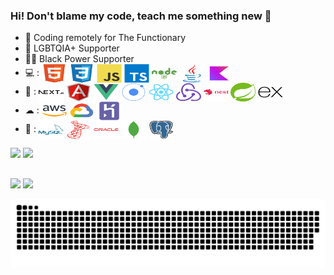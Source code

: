 ### Hi! Don't blame my code, teach me something new 🚀

- 🔭 Coding remotely for The Functionary
- 🌈 LGBTQIA+ Supporter
- ✊🏿 Black Power Supporter
- 💻 : <img align="center" alt="CSS3" height="30" width="40" src="https://raw.githubusercontent.com/devicons/devicon/master/icons/html5/html5-original.svg" style="max-width:100%;"> <img align="center" alt="HTML5" height="30" width="40" src="https://raw.githubusercontent.com/devicons/devicon/master/icons/css3/css3-original.svg" style="max-width:100%;"> <img align="center" alt="JavaScript" height="30" width="40" src="https://raw.githubusercontent.com/devicons/devicon/master/icons/javascript/javascript-original.svg" style="max-width:100%;"> <img align="center" alt="TypeScript" height="30" width="40" src="https://raw.githubusercontent.com/devicons/devicon/master/icons/typescript/typescript-original.svg" style="max-width:100%;"> <img align="center" alt="Node" height="30" width="40" src="https://raw.githubusercontent.com/devicons/devicon/master/icons/nodejs/nodejs-plain-wordmark.svg" style="max-width:100%;">  <img align="center" alt="Java" height="30" width="40" src="https://raw.githubusercontent.com/devicons/devicon/master/icons/java/java-original.svg" style="max-width:100%;"> <img align="center" alt="Kotlin" height="30" width="40" src="https://raw.githubusercontent.com/devicons/devicon/master/icons/kotlin/kotlin-original.svg" style="max-width:100%;">
 - 🔨 : <img align="center" alt="Next" height="30" width="40" src="https://raw.githubusercontent.com/devicons/devicon/master/icons/nextjs/nextjs-original-wordmark.svg" style="max-width:100%;"> <img align="center" alt="Angular" height="30" width="40" src="https://raw.githubusercontent.com/devicons/devicon/master/icons/angularjs/angularjs-original.svg" style="max-width:100%;"> <img align="center" alt="Angular" height="30" width="40" src="https://raw.githubusercontent.com/devicons/devicon/master/icons/vuejs/vuejs-original.svg" style="max-width:100%;"> <img align="center" alt="Ionic" height="30" width="40" src="https://raw.githubusercontent.com/devicons/devicon/master/icons/ionic/ionic-original.svg" style="max-width:100%;"> <img align="center" alt="React" height="30" width="40" src="https://raw.githubusercontent.com/devicons/devicon/master/icons/react/react-original.svg" style="max-width:100%;"> <img align="center" alt="Redux" height="30" width="40" src="https://raw.githubusercontent.com/devicons/devicon/master/icons/redux/redux-original.svg" style="max-width:100%;"> <img align="center" alt="NestJS" height="30" width="40" src="https://raw.githubusercontent.com/devicons/devicon/master/icons/nestjs/nestjs-original-wordmark.svg" style="max-width:100%;"> <img align="center" alt="Express" height="30" width="40" src="https://raw.githubusercontent.com/devicons/devicon/master/icons/spring/spring-original.svg" style="max-width:100%;"> <img align="center" alt="Spring" height="30" width="40" src="https://raw.githubusercontent.com/devicons/devicon/master/icons/express/express-original.svg" style="max-width:100%;">
 - ☁  :  <img align="center" alt="AWS" height="30" width="40" src="https://raw.githubusercontent.com/devicons/devicon/master/icons/amazonwebservices/amazonwebservices-original-wordmark.svg" style="max-width:100%;"> <img align="center" alt="GCP" height="30" width="40" src="https://raw.githubusercontent.com/devicons/devicon/master/icons/googlecloud/googlecloud-original.svg" style="max-width:100%;"> <img align="center" alt="Heroku" height="30" width="40" src="https://raw.githubusercontent.com/devicons/devicon/master/icons/heroku/heroku-plain.svg" style="max-width:100%;"> 
 - 💾 : <img align="center" alt="My SQL" height="30" width="40" src="https://raw.githubusercontent.com/devicons/devicon/master/icons/mysql/mysql-plain-wordmark.svg" style="max-width:100%;"> <img align="center" alt="SQLServer" height="30" width="40" src="https://raw.githubusercontent.com/devicons/devicon/master/icons/microsoftsqlserver/microsoftsqlserver-plain.svg" style="max-width:100%;"> <img align="center" alt="Oracle" height="30" width="40" src="https://raw.githubusercontent.com/devicons/devicon/master/icons/oracle/oracle-original.svg" style="max-width:100%;"> <img align="center" alt="MongoDB" height="30" width="40" src="https://raw.githubusercontent.com/devicons/devicon/master/icons/mongodb/mongodb-plain.svg" style="max-width:100%;"> <img align="center" alt="MongoDB" height="30" width="40" src="https://raw.githubusercontent.com/devicons/devicon/master/icons/postgresql/postgresql-original.svg" style="max-width:100%;">

<div>
  <img height="180em" src="https://github-readme-stats.vercel.app/api?username=GM-atteoni&show_icons=true&theme=dracula&include_all_commits=true&count_private=true"/>
  <img height="180em" src="https://github-readme-stats.vercel.app/api/top-langs/?username=GM-atteoni&layout=compact&langs_count=7&theme=dracula"/>
</div>

##
  
<div>
  <a href = "mailto:pepematteoni@hotmail.com"><img src="https://img.shields.io/badge/-Mail-%23333?style=for-the-badge&logo=gmail&logoColor=white" target="_blank"></a>
  <a href="https://www.linkedin.com/in/giuseppe-matteoni/" target="_blank"><img src="https://img.shields.io/badge/-LinkedIn-%230077B5?style=for-the-badge&logo=linkedin&logoColor=white" target="_blank"></a> 
</div>
  
  ![Snake animation](https://github.com/GM-atteoni/GM-atteoni/blob/output/github-contribution-grid-snake.svg)

